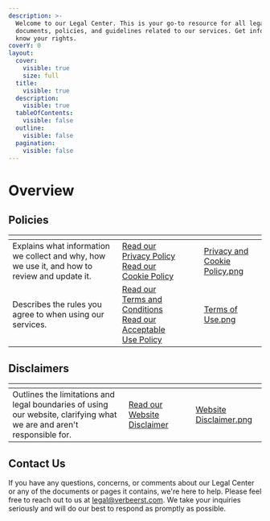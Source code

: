 ```yaml
---
description: >-
  Welcome to our Legal Center. This is your go-to resource for all legal
  documents, policies, and guidelines related to our services. Get informed and
  know your rights.
coverY: 0
layout:
  cover:
    visible: true
    size: full
  title:
    visible: true
  description:
    visible: true
  tableOfContents:
    visible: false
  outline:
    visible: false
  pagination:
    visible: false
---
```


# Overview

## Policies

<table data-card-size="large" data-view="cards"><thead><tr><th></th><th></th><th></th><th data-hidden data-card-target data-type="content-ref"></th><th data-hidden data-card-cover data-type="files"></th></tr></thead><tbody><tr><td>Explains what information we collect and why, how we use it, and how to review and update it.</td><td><a href="policies/privacy-policy.md">Read our Privacy Policy</a><br><a href="policies/cookie-policy.md">Read our Cookie Policy</a></td><td></td><td></td><td><a href=".gitbook/assets/Privacy and Cookie Policy.png">Privacy and Cookie Policy.png</a></td></tr><tr><td>Describes the rules you agree to when using our services.</td><td><a href="policies/terms-and-conditions.md">Read our Terms and Conditions</a><br><a href="policies/acceptable-use-policy.md">Read our Acceptable Use Policy</a></td><td></td><td></td><td><a href=".gitbook/assets/Terms of Use.png">Terms of Use.png</a></td></tr></tbody></table>

## Disclaimers

<table data-card-size="large" data-view="cards"><thead><tr><th></th><th></th><th></th><th data-hidden data-card-cover data-type="files"></th></tr></thead><tbody><tr><td>Outlines the limitations and legal boundaries of using our website, clarifying what we are and aren't responsible for.</td><td><a href="disclaimers/website-disclaimer.md">Read our Website Disclaimer</a></td><td></td><td><a href=".gitbook/assets/Website Disclaimer.png">Website Disclaimer.png</a></td></tr></tbody></table>

## Contact Us

If you have any questions, concerns, or comments about our Legal Center or any of the documents or pages it contains, we're here to help. Please feel free to reach out to us at [legal@verbeerst.com](mailto:legal@verbeerst.com). We take your inquiries seriously and will do our best to respond as promptly as possible.
